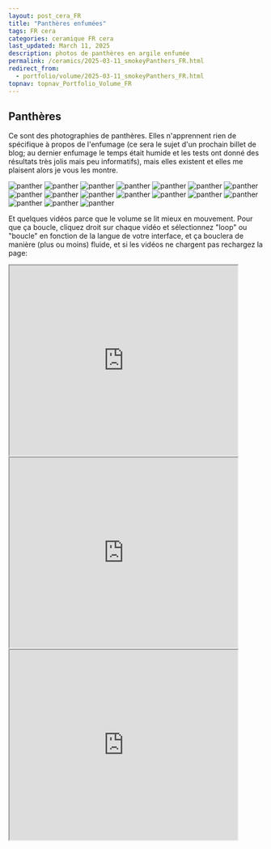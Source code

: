 ```yaml
---
layout: post_cera_FR
title: "Panthères enfumées"
tags: FR cera
categories: ceramique FR cera
last_updated: March 11, 2025
description: photos de panthères en argile enfumée
permalink: /ceramics/2025-03-11_smokeyPanthers_FR.html
redirect_from:
  - portfolio/volume/2025-03-11_smokeyPanthers_FR.html
topnav: topnav_Portfolio_Volume_FR
---
```


## Panthères
Ce sont des photographies de panthères. Elles n'apprennent rien de spécifique à propos de l'enfumage (ce sera le sujet d'un prochain billet de blog; au dernier enfumage le temps était humide et les tests ont donné des résultats très jolis mais peu informatifs), mais elles existent et elles me plaisent alors je vous les montre.

![panther](/assets/art/ceramics/IMG_1314_wm_def_gla.jpg)
![panther](/assets/art/ceramics/IMG_1298_wm_def_gla.jpg)
![panther](/assets/art/ceramics/IMG_1301_wm_def_gla.jpg)
![panther](/assets/art/ceramics/IMG_1309_wm_def_gla.jpg)
![panther](/assets/art/ceramics/IMG_1312_wm_def_gla.jpg)
![panther](/assets/art/ceramics/IMG_1346_wm_def_gla.jpg)
![panther](/assets/art/ceramics/IMG_1352_wm_def_gla.jpg)
![panther](/assets/art/ceramics/IMG_1320_wm_def_gla.jpg)
![panther](/assets/art/ceramics/IMG_1321_wm_def_gla.jpg)
![panther](/assets/art/ceramics/IMG_1322_wm_def_gla.jpg)
![panther](/assets/art/ceramics/IMG_1334_wm_def_gla.jpg)
![panther](/assets/art/ceramics/IMG_1335_wm_def_gla.jpg)
![panther](/assets/art/ceramics/IMG_1336_wm_def_gla.jpg)
![panther](/assets/art/ceramics/IMG_1146.JPG_wm_def_glazed.jpg)
![panther](/assets/art/ceramics/IMG_1156_wm_def_glazed.jpg)
![panther](/assets/art/ceramics/IMG_1198_wm_def_glazed.jpg)
![panther](/assets/art/ceramics/IMG_1204_wm_def_glazed.jpg)

Et quelques vidéos parce que le volume se lit mieux en mouvement. Pour que ça boucle, cliquez droit sur chaque vidéo et sélectionnez "loop" ou "boucle" en fonction de la langue de votre interface, et ça bouclera de manière (plus ou moins) fluide, et si les vidéos ne chargent pas rechargez la page:
<iframe width="451" height="376" src="https://www.youtube.com/embed/jneTpu_K4MQ?playlist=jneTpu_K4MQ&loop=1"></iframe>
<iframe  width="451" height="376" src="https://www.youtube.com/embed/Etk8Ss8TFHA?playlist=Etk8Ss8TFHA&loop=1"></iframe>
<iframe  width="451" height="376" src="https://www.youtube.com/embed/YZjZfna7X9o?playlist=YZjZfna7X9o&loop=1"></iframe>
